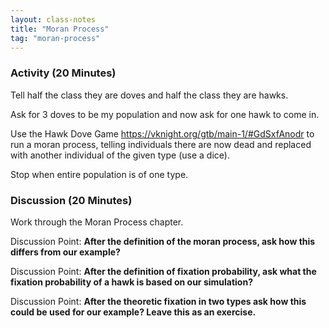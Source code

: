 ```yaml
---
layout: class-notes
title: "Moran Process"
tag: "moran-process"
---
```


### Activity (20 Minutes)

Tell half the class they are doves and half the class they are hawks.

Ask for 3 doves to be my population and now ask for one hawk to come in.

Use the Hawk Dove Game https://vknight.org/gtb/main-1/#GdSxfAnodr to run a moran
process, telling individuals there are now dead and replaced with another
individual of the given type (use a dice).

Stop when entire population is of one type.

### Discussion (20 Minutes)

Work through the Moran Process chapter.

Discussion Point: **After the definition of the moran process,
ask how this differs from our example?**

Discussion Point: **After the definition of fixation probability, ask what the
fixation probability of a hawk is based on our simulation?**

Discussion Point: **After the theoretic fixation in two types ask how this could
be used for our example? Leave this as an exercise.**
